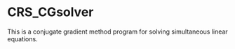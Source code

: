 # CRS_CGsolver
This is a conjugate gradient method program for solving simultaneous linear equations.
